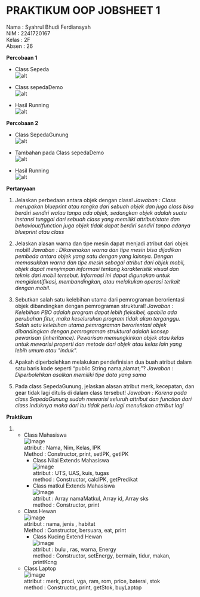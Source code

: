 # PRAKTIKUM OOP JOBSHEET 1

Nama : Syahrul Bhudi Ferdiansyah <br>
NIM : 2241720167 <br>
Kelas : 2F <br>
Absen : 26 <br>

**Percobaan 1**

- Class Sepeda <br>
  ![alt](./Jobsheet1/img/Sepeda.png)

- Class sepedaDemo <br>
  ![alt](./Jobsheet1/img/sepedaMain.png)

- Hasil Running <br>
  ![alt](./Jobsheet1/img/run1.png)

**Percobaan 2**

- Class SepedaGunung <br>
  ![alt](./Jobsheet1/img/SepedaGunung.png)

- Tambahan pada Class sepedaDemo <br>
  ![alt](./Jobsheet1//img/main2.png)

- Hasil Running <br>
  ![alt](./Jobsheet1/img/run2.png)

**Pertanyaan**

1. Jelaskan perbedaan antara objek dengan class!
   _Jawaban : Class merupakan blueprint atau rangka dari sebuah objek dan juga class bisa berdiri sendiri walau tanpa ada objek, sedangkan objek adalah suatu instansi tunggal dari sebuah class yang memiliki attribut/state dan behaviour/function juga objek tidak dapat berdiri sendiri tanpa adanya blueprint atau class_

2. Jelaskan alasan warna dan tipe mesin dapat menjadi atribut dari objek mobil!
   _Jawaban : Dikarenakan warna dan tipe mesin bisa dijadikan pembeda antara objek yang satu dengan yang lainnya. Dengan memasukkan warna dan tipe mesin sebagai atribut dari objek mobil, objek dapat menyimpan informasi tentang karakteristik visual dan teknis dari mobil tersebut. Informasi ini dapat digunakan untuk mengidentifikasi, membandingkan, atau melakukan operasi terkait dengan mobil._

3. Sebutkan salah satu kelebihan utama dari pemrograman berorientasi objek dibandingkan
   dengan pemrograman struktural!
   _Jawaban : Kelebihan PBO adalah program dapat lebih fleksibel, apabila ada perubahan fitur, maka keseluruhan program tidak akan terganggu. Salah satu kelebihan utama pemrograman berorientasi objek dibandingkan dengan pemrograman struktural adalah konsep pewarisan (inheritance). Pewarisan memungkinkan objek atau kelas untuk mewarisi properti dan metode dari objek atau kelas lain yang lebih umum atau "induk"._

4. Apakah diperbolehkan melakukan pendefinisian dua buah atribut dalam satu baris kode seperti
   “public String nama,alamat;”?
   _Jawaban : Diperbolehkan asalkan memiliki tipe data yang sama_

5. Pada class SepedaGunung, jelaskan alasan atribut merk, kecepatan, dan gear tidak lagi ditulis di
   dalam class tersebut!
   _Jawaban : Karena pada class SepedaGunung sudah mewarisi seluruh attribut dan function dari class induknya maka dari itu tidak perlu lagi menuliskan attribut lagi_

**Praktikum**

1.  - Class Mahasiswa <br>
      ![image](./Jobsheet1/img/Mahasiswa.png) <br>
      attribut : Nama, Nim, Kelas, IPK <br>
      Method : Constructor, print, setIPK, getIPK
      - Class Nilai Extends Mahasiswa <br>
        ![image](./Jobsheet1/img/nilai.png) <br>
        attribut : UTS, UAS, kuis, tugas <br>
        method : Constructor, calcIPK, getPredikat
      - Class matkul Extends Mahasiswa <br>
        ![image](./Jobsheet1/img/matkul.png) <br>
        attribut : Array namaMatkul, Array id, Array sks <br>
        method : Constructor, print
    - Class Hewan <br>
      ![image](./Jobsheet1/img/hewan.png) <br>
      attribut : nama, jenis , habitat <br>
      Method : Constructor, bersuara, eat, print
      - Class Kucing Extend Hewan <br>
        ![image](./Jobsheet1/img/kucing.png) <br>
        attribut : bulu , ras, warna, Energy <br>
        method : Constructor, setEnergy, bermain, tidur, makan, printKcng
    - Class Laptop <br>
      ![image](./Jobsheet1/img/laptop.jpeg) <br>
      attribut : merk, proci, vga, ram, rom, price, baterai, stok <br>
      method : Constructor, print, getStok, buyLaptop
